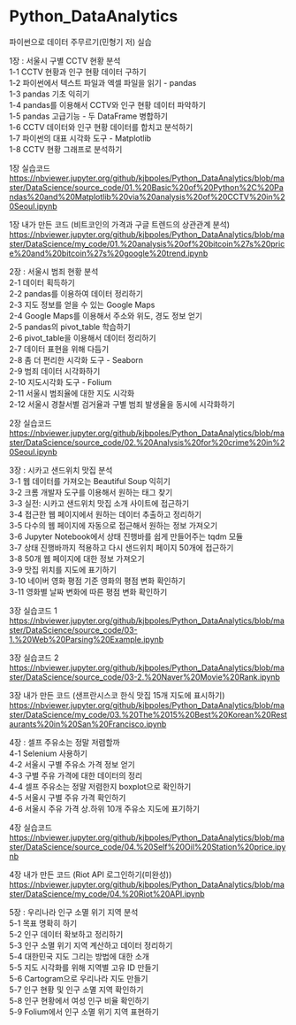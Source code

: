 # Python_DataAnalytics
파이썬으로 데이터 주무르기(민형기 저) 실습

1장 : 서울시 구별 CCTV 현황 분석\
1-1 CCTV 현황과 인구 현황 데이터 구하기\
1-2 파이썬에서 텍스트 파일과 엑셀 파일을 읽기 - pandas\
1-3 pandas 기초 익히기\
1-4 pandas를 이용해서 CCTV와 인구 현황 데이터 파악하기\
1-5 pandas 고급기능 - 두 DataFrame 병합하기\
1-6 CCTV 데이터와 인구 현황 데이터를 합치고 분석하기\
1-7 파이썬의 대표 시각화 도구 - Matplotlib\
1-8 CCTV 현황 그래프로 분석하기

1장 실습코드\
https://nbviewer.jupyter.org/github/kjbpoles/Python_DataAnalytics/blob/master/DataScience/source_code/01.%20Basic%20of%20Python%2C%20Pandas%20and%20Matplotlib%20via%20analysis%20of%20CCTV%20in%20Seoul.ipynb

1장 내가 만든 코드 (비트코인의 가격과 구글 트렌드의 상관관계 분석) \
https://nbviewer.jupyter.org/github/kjbpoles/Python_DataAnalytics/blob/master/DataScience/my_code/01.%20analysis%20of%20bitcoin%27s%20price%20and%20bitcoin%27s%20google%20trend.ipynb

2장 : 서울시 범죄 현황 분석\
2-1 데이터 획득하기\
2-2 pandas를 이용하여 데이터 정리하기\
2-3 지도 정보를 얻을 수 있는 Google Maps\
2-4 Google Maps를 이용해서 주소와 위도, 경도 정보 얻기\
2-5 pandas의 pivot_table 학습하기\
2-6 pivot_table을 이용해서 데이터 정리하기\
2-7 데이터 표현을 위해 다듬기\
2-8 좀 더 편리한 시각화 도구 - Seaborn\
2-9 범죄 데이터 시각화하기\
2-10 지도시각화 도구 - Folium\
2-11 서울시 범죄율에 대한 지도 시각화\
2-12 서울시 경찰서별 검거율과 구별 범죄 발생율을 동시에 시각화하기

2장 실습코드\
https://nbviewer.jupyter.org/github/kjbpoles/Python_DataAnalytics/blob/master/DataScience/source_code/02.%20Analysis%20for%20crime%20in%20Seoul.ipynb

3장 : 시카고 샌드위치 맛집 분석\
3-1 웹 데이터를 가져오는 Beautiful Soup 익히기\
3-2 크롬 개발자 도구를 이용해서 원하는 태그 찾기\
3-3 실전: 시카고 샌드위치 맛집 소개 사이트에 접근하기\
3-4 접근한 웹 페이지에서 원하는 데이터 추출하고 정리하기\
3-5 다수의 웹 페이지에 자동으로 접근해서 원하는 정보 가져오기\
3-6 Jupyter Notebook에서 상태 진행바를 쉽게 만들어주는 tqdm 모듈\
3-7 상태 진행바까지 적용하고 다시 샌드위치 페이지 50개에 접근하기\
3-8 50개 웹 페이지에 대한 정보 가져오기\
3-9 맛집 위치를 지도에 표기하기\
3-10 네이버 영화 평점 기준 영화의 평점 변화 확인하기\
3-11 영화별 날짜 변화에 따른 평점 변화 확인하기

3장 실습코드 1\
https://nbviewer.jupyter.org/github/kjbpoles/Python_DataAnalytics/blob/master/DataScience/source_code/03-1.%20Web%20Parsing%20Example.ipynb

3장 실습코드 2\
https://nbviewer.jupyter.org/github/kjbpoles/Python_DataAnalytics/blob/master/DataScience/source_code/03-2.%20Naver%20Movie%20Rank.ipynb

3장 내가 만든 코드 (샌프란시스코 한식 맛집 15개 지도에 표시하기)\
https://nbviewer.jupyter.org/github/kjbpoles/Python_DataAnalytics/blob/master/DataScience/my_code/03.%20The%2015%20Best%20Korean%20Restaurants%20in%20San%20Francisco.ipynb

4장 : 셀프 주유소는 정말 저렴할까\
4-1 Selenium 사용하기\
4-2 서울시 구별 주유소 가격 정보 얻기\
4-3 구별 주유 가격에 대한 데이터의 정리\
4-4 셀프 주유소는 정말 저렴한지 boxplot으로 확인하기\
4-5 서울시 구별 주유 가격 확인하기\
4-6 서울시 주유 가격 상.하위 10개 주유소 지도에 표기하기

4장 실습코드\
https://nbviewer.jupyter.org/github/kjbpoles/Python_DataAnalytics/blob/master/DataScience/source_code/04.%20Self%20Oil%20Station%20price.ipynb

4장 내가 만든 코드 (Riot API 로그인하기(미완성))\
https://nbviewer.jupyter.org/github/kjbpoles/Python_DataAnalytics/blob/master/DataScience/my_code/04.%20Riot%20API.ipynb

5장 : 우리나라 인구 소멸 위기 지역 분석\
5-1 목표 명확히 하기\
5-2 인구 데이터 확보하고 정리하기\
5-3 인구 소멸 위기 지역 계산하고 데이터 정리하기\
5-4 대한민국 지도 그리는 방법에 대한 소개\
5-5 지도 시각화를 위해 지역별 고유 ID 만들기\
5-6 Cartogram으로 우리나라 지도 만들기\
5-7 인구 현황 및 인구 소멸 지역 확인하기\
5-8 인구 현황에서 여성 인구 비율 확인하기\
5-9 Folium에서 인구 소멸 위기 지역 표현하기
